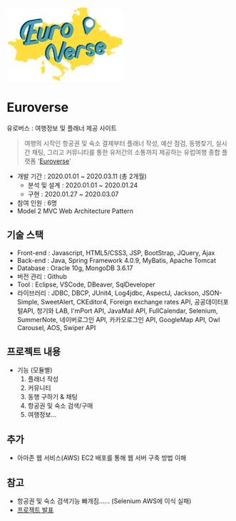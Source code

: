 
[<img src="./Euroverse/WebContent/resources/images/icon/euroverse_logo.png" width="260">](http://15.165.86.252:8080/)
# Euroverse
유로버스 : 여행정보 및 플래너 제공 사이트 
> 여행의 시작인 항공권 및 숙소 결제부터 플래너 작성, 예산 점검, 동행찾기, 실시간 채팅, 그리고 커뮤니티를 통한 유저간의 소통까지 제공하는 유럽여행 종합 플랫폼 '[Euroverse](http://15.165.86.252:8080/)'

- 개발 기간 : 2020.01.01 ~ 2020.03.11 (총 2개월)
  - 분석 및 설계 : 2020.01.01 ~ 2020.01.24 
  - 구현 : 2020.01.27 ~ 2020.03.07
- 참여 인원 : 6명
- Model 2 MVC Web Architecture Pattern

## 기술 스택
- Front-end : Javascript, HTML5/CSS3, JSP, BootStrap, JQuery, Ajax
- Back-end : Java, Spring Framework 4.0.9, MyBatis, Apache Tomcat
- Database : Oracle 10g, MongoDB 3.6.17
- 버전 관리 : Github
- Tool : Eclipse, VSCode, DBeaver, SqlDeveloper 
- 라이브러리 : JDBC, DBCP, JUnit4, Log4jdbc, AspectJ, Jackson, JSON-Simple, SweetAlert, CKEditor4, Foreign exchange rates API, 공공데이터포털API, 청기와 LAB, I'mPort API, JavaMail API, FullCalendar, Selenium, SummerNote, 네이버로그인 API, 카카오로그인 API, GoogleMap API, Owl Carousel, AOS, Swiper API


## 프로젝트 내용 
- 기능 (모듈별)
  1. 플래너 작성
  2. 커뮤니티 
  3. 동행 구하기 & 채팅
  4. 항공권 및 숙소 검색/구매
  5. 여행정보...


## 추가
- 아마존 웹 서비스(AWS) EC2 배포를 통해 웹 서버 구축 방법 이해


## 참고
- 항공권 및 숙소 검색기능 빠개짐...... (Selenium AWS에 이식 실패)
- [프로젝트 발표](https://www.youtube.com/watch?v=xGH5Dzj8rAY)



